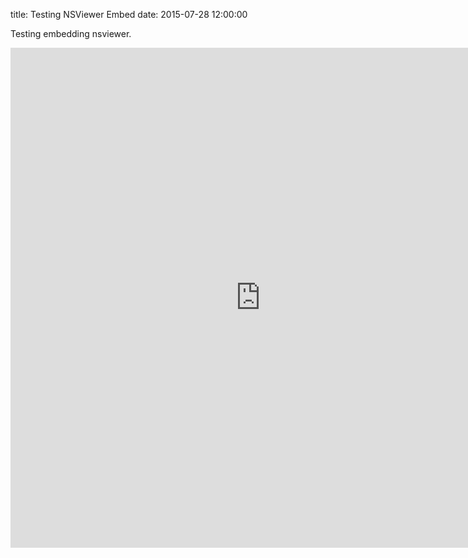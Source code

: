 title: Testing NSViewer Embed
date: 2015-07-28 12:00:00

Testing embedding nsviewer.

<iframe width="800" height="800" src="http://vbmis.com/bmi/media/webMR" frameborder="0"></iframe>
